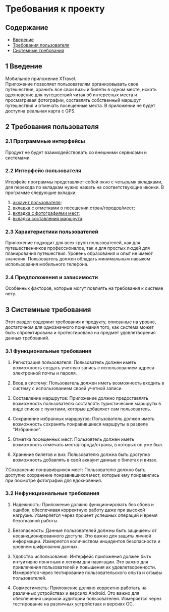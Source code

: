 # ﻿Требования к проекту
## Содержание
- [Введение](#1-Введение)
- [Требования пользователя](#2-Требования-пользователя)
- [Системные требования](#3-Системные-требования)

## 1 Введение

Мобильное приложение XTravel.  
Приложение  позволяет  пользователям  организовывать  свое путешествие, хранить все свои визы и билеты в одном месте, искать вдохновение  для  путешествий  читая  об  интересных  места  и просматривая  фотографии,  составлять  собственный  маршрут путешествия и отмечать посещенные места. 
В приложении не будет доступна реальная карта с GPS. 

## 2 Требования пользователя

### 2.1 Программные интерфейсы 

Продукт не будет взаимодействовать со внешними сервисами и системами. 

### 2.2 Интерфейс пользователя 

Итерфейс программы представляет собой окно с четырьмя вкладками, для перехода по вкладкам нужно нажать на соответствующие иконки. В программе следующие вкладки: 

1) [аккаунт пользователя](mockups/account.png);  
2) [вкладка с отметками о посещении стран/городов/мест](mockups/visited.png);  
3) [вкладка с фотографиями мест](mockups/pictures.png); 
4) [вкладка составления маршрута](mockups/track.png).
   
### 2.3 Характеристики пользователей 

Приложение подходит для всех групп пользователей, как для путешественников профессионалов, так и для простых людей для планирования путешествия. Уровень образования и опыт не имеют значения. Пользователь должен обладать минимальным навыком использования мобильного телефона. 

### 2.4 Предположения и зависимости 

Особенных факторов, которые могут повлиять на требования к системе нету. 

## 3 Системные требования 

Этот раздел содержит требования к продукту, описанные на уровне, достаточном для однозначного понимания того, как система может быть спроектирована и протестирована на предмет удовлетворения данных требований. 

### 3.1 Функциональные требования 
1. Регистрация пользователя: Пользователь должен иметь возможность создать учетную запись с использованием адреса электронной почты и пароля. 

2. Вход в систему: Пользователь должен иметь возможность входить в систему с использованием своей учетной записи. 

3. Составление маршрутов: Приложение должно предоставлять возможность пользователю составлять туристические маршруты в виде списка с пунктами, которые добавляет сам пользователь. 

4. Сохранение избранных маршрутов: Пользователь должен иметь возможность сохранять понравившиеся маршруты в разделе "Избранное". 

5. Отметка посещенных мест: Пользовтель должен иметь возможность отмечать места/города/страны, в которых он уже был. 

6. Хранение билетов и виз: Пользователю должна быть доступна возможность добавлять в свой аккаунт данные о билетах и визах. 

7.Сохранение понравившихся мест: Пользователю должно быть доступно сохранение понравившихся мест, которые ему понравились при посмотре фотографий для вдохновения. 

### 3.2 Нефункциональные требования 

1. Надежность: Приложение должно функционировать без сбоев и ошибок, обеспечивая корректную работу даже при высокой нагрузке. Измеряется через процент успешных операций и время безотказной работы. 

2. Безопасность: Данные пользователей должны быть защищены от несанкционированного доступа. Это важно для защиты личной информации. Измеряется количеством инцидентов безопасности и уровнем шифрования данных. 

3. Удобство использования: Интерфейс приложения должен быть интуитивно понятным и легким для навигации. Это важно для привлечения пользователей и повышения их удовлетворенности. Измеряется через тестирование пользовательского опыта и отзывы пользователей. 

4. Совместимость: Приложение должно корректно работать на различных устройствах и версиях Android. Это важно для обеспечения широкой аудитории пользователей. Измеряется через тестирование на различных устройствах и версиях ОС. 
